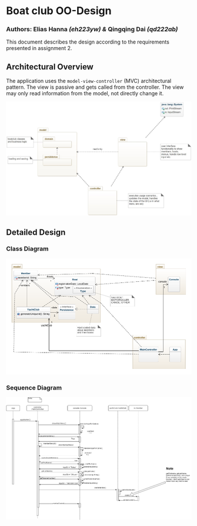# Boat club OO-Design
### Authors: **Elias Hanna** _(eh223yw) &_ **Qingqing Dai** _(qd222ab)_
This document describes the design according to the requirements presented in assignment 2.

## Architectural Overview
The application uses the `model-view-controller` (MVC) architectural pattern. The view is passive and gets called from the controller. The view may only read information from the model, not directly change it.

![class diagram](img/package_diagram.jpg)

## Detailed Design
### Class Diagram
![class diagram](img/class-diagram.png)

### Sequence Diagram

![sequence diagram of the process of creating a member](img/sequence-diagram.png "Sequence diagram")
